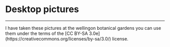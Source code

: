 # Desktop pictures
<hr>
I have taken these pictures at the wellingon botanical gardens you can use them under the terms of the [CC BY-SA 3.0e](https://creativecommons.org/licenses/by-sa/3.0/) license.
